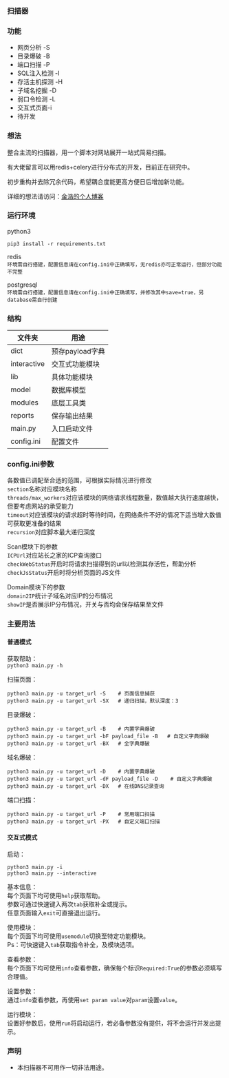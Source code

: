 ### 扫描器

### 功能

- 网页分析 -S
- 目录爆破 -B
- 端口扫描 -P
- SQL注入检测 -I
- 存活主机探测 -H
- 子域名挖掘 -D
- 弱口令检测 -L
- 交互式页面-i
- 待开发



### 想法

整合主流的扫描器，用一个脚本对网站展开一站式简易扫描。

有大佬留言可以用redis+celery进行分布式的开发，目前正在研究中。

初步重构并去除冗余代码，希望耦合度能更高方便日后增加新功能。

详细的想法请访问：[金浩的个人博客](https://www.keyboy.xyz/2019/10/29/%E5%85%B3%E4%BA%8E%E4%B8%AA%E4%BA%BA%E7%BC%96%E5%86%99%E7%9A%84web%E6%89%AB%E6%8F%8F%E5%99%A8%E6%A6%82%E8%BF%B0/)



### 运行环境

python3

`pip3 install -r requirements.txt`

redis  
`环境需自行搭建，配置信息请在config.ini中正确填写，无redis亦可正常运行，但部分功能不完整`

postgresql  
`环境需自行搭建，配置信息请在config.ini中正确填写，并修改其中save=true，另database需自行创建`  

### 结构
文件夹 | 用途
--- | ---
dict | 预存payload字典
interactive | 交互式功能模块
lib | 具体功能模块
model | 数据库模型
modules | 底层工具类
reports | 保存输出结果
main.py | 入口启动文件
config.ini | 配置文件

### config.ini参数
各数值已调配至合适的范围，可根据实际情况进行修改  
`section`名称对应模块名称  
`threads/max_workers`对应该模块的网络请求线程数量，数值越大执行速度越快，但要考虑网站的承受能力  
`timeout`对应该模块的请求超时等待时间，在网络条件不好的情况下适当增大数值可获取更准备的结果  
`recursion`对应脚本最大递归深度  

Scan模块下的参数  
`ICPUrl`对应站长之家的ICP查询接口  
`checkWebStatus`开启时将请求扫描得到的url以检测其存活性，帮助分析  
`checkJsStatus`开启时将分析页面的JS文件  

Domain模块下的参数  
`domain2IP`统计子域名对应IP的分布情况  
`showIP`是否展示IP分布情况，开关与否均会保存结果至文件  

### 主要用法
#### 普通模式
获取帮助：  
`python3 main.py -h`    

扫描页面：  
```
python3 main.py -u target_url -S    # 页面信息捕获
python3 main.py -u target_url -SX   # 递归扫描，默认深度：3
```

目录爆破：  
```
python3 main.py -u target_url -B    # 内置字典爆破
python3 main.py -u target_url -bF payload_file -B   # 自定义字典爆破 
python3 main.py -u target_url -BX   # 全字典爆破
```

域名爆破：  
```
python3 main.py -u target_url -D    # 内置字典爆破
python3 main.py -u target_url -dF payload_file -D    # 自定义字典爆破
python3 main.py -u target_url -DX   # 在线DNS记录查询
```

端口扫描：  
```
python3 main.py -u target_url -P    # 常用端口扫描
python3 main.py -u target_url -PX   # 自定义端口扫描
```

#### 交互式模式  
启动：  
```
python3 main.py -i
python3 main.py --interactive
```

基本信息：  
每个页面下均可使用`help`获取帮助。  
参数可通过快速键入两次`tab`获取补全或提示。  
任意页面输入`exit`可直接退出运行。  

使用模块：  
每个页面下均可使用`usemodule`切换至特定功能模块。  
Ps：可快速键入`tab`获取指令补全，及模块选项。  

查看参数：  
每个页面下均可使用`info`查看参数，确保每个标识`Required:True`的参数必须填写合理值。  

设置参数：  
通过`info`查看参数，再使用`set param value`对`param`设置`value`。  

运行模块：  
设置好参数后，使用`run`将启动运行，若必备参数没有提供，将不会运行并发出提示。  



### 声明

- 本扫描器不可用作一切非法用途。